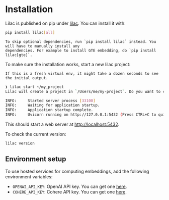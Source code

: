 # Installation

Lilac is published on pip under [lilac](https://pypi.org/project/lilac/). You can install it with:

```bash
pip install lilac[all]
```

```{note}
To skip optional dependencies, run `pip install lilac` instead. You will have to manually install any
dependencies. For example to install GTE embedding, do `pip install lilac[gte]`.
```

To make sure the installation works, start a new lilac project:

```{note}
If this is a fresh virtual env, it might take a dozen seconds to see the initial output.
```

```bash
❯ lilac start ~/my_project
Lilac will create a project in `/Users/me/my-project`. Do you want to continue? (y/n): y

INFO:     Started server process [33100]
INFO:     Waiting for application startup.
INFO:     Application startup complete.
INFO:     Uvicorn running on http://127.0.0.1:5432 (Press CTRL+C to quit)
```

This should start a web server at [http://localhost:5432](http://localhost:5432).

To check the current version:

```bash
lilac version
```

## Environment setup

To use hosted services for computing embeddings, add the following environment variables:

- `OPENAI_API_KEY`: OpenAI API key. You can get one
  [here](https://platform.openai.com/account/api-keys).
- `COHERE_API_KEY`: Cohere API key. You can get one [here](https://dashboard.cohere.ai/api-keys).
